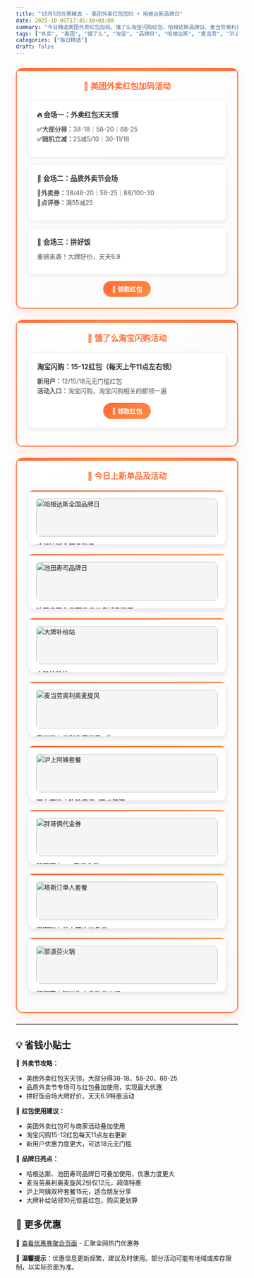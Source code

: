 ```yaml
---
title: "10月5日优惠精选 - 美团外卖红包加码 + 哈根达斯品牌日"
date: 2025-10-05T17:45:30+08:00
summary: "今日精选美团外卖红包加码、饿了么淘宝闪购红包、哈根达斯品牌日、麦当劳奥利奥麦旋风特惠等热门优惠"
tags: ["外卖", "美团", "饿了么", "淘宝", "品牌日", "哈根达斯", "麦当劳", "沪上阿姨", "塔斯汀"]
categories: ["每日精选"]
draft: false
---
```


<style>
.deal-section {
    background: linear-gradient(135deg, #ffffff 0%, #fafafa 100%);
    border: 2px solid #ff6b35;
    border-radius: 15px;
    padding: 25px;
    margin: 25px 0;
    box-shadow: 0 8px 25px rgba(255, 107, 53, 0.15);
    position: relative;
    overflow: hidden;
}

.deal-section::before {
    content: '';
    position: absolute;
    top: 0;
    left: 0;
    right: 0;
    height: 5px;
    background: linear-gradient(90deg, #ff6b35, #ff8c42, #ff6b35);
}

.deal-section h3 {
    color: #ff6b35;
    margin-top: 0;
    margin-bottom: 20px;
    font-size: 1.3em;
    font-weight: bold;
    text-align: center;
    padding: 0 10px;
}

.deal-content {
    background: white;
    border-radius: 10px;
    padding: 20px;
    margin: 15px 0;
    border: 1px solid #f0f0f0;
    box-shadow: 0 3px 10px rgba(0, 0, 0, 0.08);
}

.deal-title {
    color: #333;
    font-weight: bold;
    font-size: 1.1em;
    margin-bottom: 12px;
    display: flex;
    align-items: center;
    gap: 8px;
}

.deal-items {
    line-height: 1.6;
    color: #555;
    margin: 8px 0;
}

.deal-items li {
    margin: 5px 0;
    padding-left: 5px;
}

.product-grid {
    display: grid;
    grid-template-columns: repeat(auto-fit, minmax(300px, 1fr));
    gap: 20px;
    margin: 20px 0;
}

.product-card {
    background: white;
    border-radius: 12px;
    padding: 18px;
    border: 1px solid #e8e8e8;
    box-shadow: 0 4px 12px rgba(0, 0, 0, 0.1);
    transition: all 0.3s ease;
    position: relative;
    overflow: hidden;
}

.product-card::before {
    content: '';
    position: absolute;
    top: 0;
    left: 0;
    right: 0;
    height: 3px;
    background: linear-gradient(90deg, #ff6b35, #ff8c42);
}

.product-card:hover {
    transform: translateY(-3px);
    box-shadow: 0 8px 20px rgba(0, 0, 0, 0.15);
}

.product-card img {
    width: 100%;
    height: auto;
    max-height: none;
    object-fit: contain;
    border-radius: 8px;
    margin-bottom: 12px;
    background: #f5f5f5;
}

.product-title {
    font-weight: bold;
    color: #333;
    margin-bottom: 8px;
    font-size: 1.05em;
}

.product-price {
    color: #ff6b35;
    font-size: 1.1em;
    font-weight: bold;
    line-height: 1.4;
}

.highlight-badge {
    background: linear-gradient(135deg, #ff6b35, #ff8c42);
    color: white;
    padding: 4px 12px;
    border-radius: 15px;
    font-size: 0.85em;
    font-weight: 600;
    display: inline-block;
    margin-bottom: 8px;
}

@media (max-width: 768px) {
    .deal-section {
        margin: 15px 0;
        padding: 20px 15px;
    }

    .product-grid {
        grid-template-columns: 1fr;
    }

    .product-card img {
        height: auto;
        max-height: none;
    }
}
</style>


<div class="deal-section">
<h3>🍔 美团外卖红包加码活动</h3>

<div class="deal-content">
<div class="deal-title">🔥 会场一：外卖红包天天领</div>
<div class="deal-items">
<strong>✅大部分得：</strong>38-18｜58-20｜88-25<br>
<strong>✅随机立减：</strong>25减5/10｜30-11/18
</div>
</div>

<div class="deal-content">
<div class="deal-title">🧧 会场二：品质外卖节会场</div>
<div class="deal-items">
<strong>🧧外卖券：</strong>38/48-20｜58-25｜88/100-30<br>
<strong>🧧点评券：</strong>满55减25
</div>
</div>

<div class="deal-content">
<div class="deal-title">🎁 会场三：拼好饭</div>
<div class="deal-items">
重磅来袭！大牌好价，天天6.9
</div>
</div>

<div style="margin-top: 15px; text-align: center;">
<a href="/coupons/" style="background: linear-gradient(135deg, #ff6b35, #ff8c42); color: white; padding: 8px 20px; border-radius: 20px; text-decoration: none; font-weight: bold; display: inline-block;">🎫 领取红包</a>
</div>

</div>

<div class="deal-section">
<h3>🛒 饿了么淘宝闪购活动</h3>

<div class="deal-content">
<div class="deal-title">淘宝闪购：15-12红包（每天上午11点左右领）</div>
<div class="deal-items">
<strong>新用户：</strong>12/15/18元无门槛红包<br>
<strong>活动入口：</strong>淘宝闪购，淘宝闪购相关的都领一遍
</div>
<div style="margin-top: 15px; text-align: center;">
<a href="/coupons/" style="background: linear-gradient(135deg, #ff6b35, #ff8c42); color: white; padding: 8px 20px; border-radius: 20px; text-decoration: none; font-weight: bold; display: inline-block;">🛒 领取红包</a>
</div>
</div>

</div>

<div class="deal-section">
<h3>🎁 今日上新单品及活动</h3>

<div class="product-grid">

<div class="product-card">
<img src="/images/daily/2025-10-05/hagen.jpeg" alt="哈根达斯全国品牌日">
<div class="product-title">哈根达斯全国品牌日</div>
<div class="product-price">满50减8可叠加</div>
</div>

<div class="product-card">
<img src="/images/daily/2025-10-05/chitian.jpeg" alt="池田寿司品牌日">
<div class="product-title">池田寿司北京天津广州多城品牌日</div>
<div class="product-price">满30减8可叠加</div>
</div>

<div class="product-card">
<img src="/images/daily/2025-10-05/dapai.jpeg" alt="大牌补给站">
<div class="product-title">大牌补给站</div>
<div class="product-price">10元惊喜红包</div>
</div>

<div class="product-card">
<img src="/images/daily/2025-10-05/maidanglao.jpg" alt="麦当劳奥利奥麦旋风">
<div class="product-title">麦当劳｜奥利奥麦旋风2份</div>
<div class="product-price">到手价：12元</div>
</div>

<div class="product-card">
<img src="/images/daily/2025-10-05/hushang.jpg" alt="沪上阿姨套餐">
<div class="product-title">沪上阿姨｜玫瑰青提+西瓜椰椰</div>
<div class="product-price">到手价：15元</div>
</div>

<div class="product-card">
<img src="/images/daily/2025-10-05/panggelia.jpg" alt="胖哥俩代金券">
<div class="product-title">胖哥俩｜150元代金券</div>
<div class="product-price">到手价：112元</div>
</div>

<div class="product-card">
<img src="/images/daily/2025-10-05/tasiting.jpg" alt="塔斯汀单人套餐">
<div class="product-title">塔斯汀｜单人畅吃四件套</div>
<div class="product-price">到手价：13.9元</div>
</div>

<div class="product-card">
<img src="/images/daily/2025-10-05/guoshufen.jpg" alt="郭淑芬火锅">
<div class="product-title">郭淑芬｜鲜切牛肉自助老火锅</div>
<div class="product-price">到手价：64.9元</div>
</div>

</div>

</div>

---

## 💡 省钱小贴士

🎯 **外卖节攻略：**
- 美团外卖红包天天领，大部分得38-18、58-20、88-25
- 品质外卖节专场可与红包叠加使用，实现最大优惠
- 拼好饭会场大牌好价，天天6.9特惠活动

🔄 **红包使用建议：**
- 美团外卖红包可与商家活动叠加使用
- 淘宝闪购15-12红包每天11点左右更新
- 新用户优惠力度更大，可达18元无门槛

🎯 **品牌日亮点：**
- 哈根达斯、池田寿司品牌日可叠加使用，优惠力度更大
- 麦当劳奥利奥麦旋风2份仅12元，超值特惠
- 沪上阿姨双杯套餐15元，适合朋友分享
- 大牌补给站领10元惊喜红包，购买更划算

## 📱 更多优惠

🔗 [查看优惠券聚合页面](/coupons/) - 汇聚全网热门优惠券

💬 **温馨提示**：优惠信息更新频繁，建议及时使用。部分活动可能有地域或库存限制，以实际页面为准。
